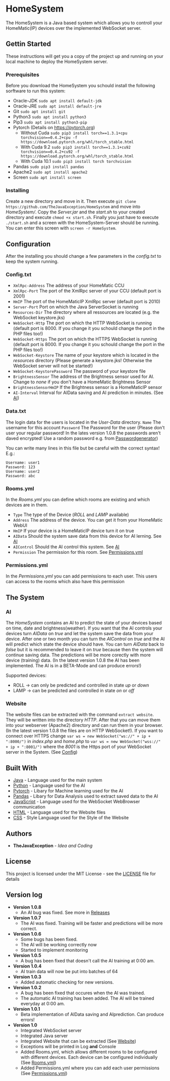 # HomeSystem
The HomeSystem is a Java based system which allows you to controll your HomeMatic(IP) devices over the implemented WebSocket server.

## Gettin Started
These instructions will get you a copy of the project up and running on your local machine to deploy the HomeSystem server.

### Prerequisites
Before you download the HomeSystem you schould install the following sorftware to run this system:
- Oracle-JDK `sudo apt install default-jdk`
- Oracle-JRE `sudo apt install default-jre`
- Git `sudo apt install git`
- Python3 `sudo apt install python3`
- Pip3 `sudo apt install python3-pip`
- Pytorch (Details on https://pytorch.org)
  - Without Cuda `sudo pip3 install torch==1.3.1+cpu torchvision==0.4.2+cpu -f https://download.pytorch.org/whl/torch_stable.html`
  - With Cuda 9.2 `sudo pip3 install torch==1.3.1+cu92 torchvision==0.4.2+cu92 -f https://download.pytorch.org/whl/torch_stable.html`
  - With Cuda 10.1 `sudo pip3 install torch torchvision`
- Pandas `sudo pip3 install pandas`
- Apache2 `sudo apt install apache2`
- Screen `sudo apt install screen`

### Installing
Create a new directory and move in it. Then execute `git clone https://github.com/TheJavaException/HomeSystem` and move into *HomeSystem/*. Copy the *Server.jar* and the *start.sh* to your created directory and execute `chmod +x start.sh`. Finally you just have to execute `./start.sh` and a screen with the HomeSystem-Server should be running. You can enter this screen with `screen -r HomeSystem`.

## Configuration
After the installing you should change a few parameters in the *config.txt* to keep the system running.

### Config.txt
- `XmlRpc-Address` The address of your HomeMatic CCU
- `XmlRpc-Port` The port of the XmlRpc server of your CCU (default port is 2001)
- `HmIP` The port of the HomeMaticIP XmlRpc server (default port is 2010)
- `Server-Port` Port on which the Java ServerSocket is running
- `Resources-Dir` The directory where all ressources are located (e.g. the WebSocket keystore.jks)
- `WebSocket-Http` The port on which the HTTP WebSocket is running (default port is 8000. If you change it you schould change the port in the PHP files too!)
- `WebSocket-Https` The port on which the HTTPS WebSocket is running (default port is 8000. If you change it you schould change the port in the PHP files too!)
- `WebSocket-Keystore` The name of your keystore which is located in the *resources* directory (Please generate a keystore.jks! Otherwise the WebSocket server will not be started!)
- `WebSocket-KeystorePassword` The password of your keystore file
- `BrightnessSensor` The address of the Brightness sensor used for AI. Change to *none* if you don't have a HomeMatic Brightness Sensor
- `BrightnessSensorHmIP` If the Brightness sensor is a HomeMaticIP sensor
- `AI-Interval` Interval for AIData saving and AI prediction in minutes. (See [AI](#AI))

### Data.txt
The login data for the users is located in the *User-Data* directory.
`Name` The username for this account
`Password` The Password for the user (Please don't user your regular password! In the lates version 1.0.8 the passwords aren't daved encrypted! Use a random password e.g. from [Passwordgenerator](https://passwordsgenerator.net/))

You can write many lines in this file but be careful with the correct syntax! E.g.:
```
Username: user1
Password: 123
Username: user2
Password: abc
```

### Rooms.yml
In the *Rooms.yml* you can define which rooms are existing and which devices are in them.
- `Type` The type of the Device (*ROLL* and *LAMP* available)
- `Address` The address of the device. You can get it from your HomeMatic WebUI
- `HmIP` If your device is a HomeMaticIP device turn it on true
- `AIData` Should the system save data from this device for AI lerning. See [AI](#AI)
- `AIControl` Should the AI control this system. See [AI](#AI)
- `Permission` The permission for this room. See [Permissions.yml](#Permissions.yml)

### Permissions.yml
In the *Permissions.yml* you can add permissions to each user. This users can access to the rooms which also have this permission

## The System

### AI
The *HomeSystem* contains an AI to predict the state of your devices based on time, date and brightness(weather). If you want that the AI controls your devices turn *AIData* on *true* and let the system save the data from your device. After one or two month you can turn the *AIControl* on *true* and the AI will predict which state the device should have. You can turn *AIData* back to *false* but it is recommended to leave it on *true* because then the system will continue saving data. The predictions will be more corectly with more device (training) data. (In the latest version 1.0.8 the AI has been implemented. The AI is in a BETA-Mode and can produce errors!)

Supported devices:
- ROLL -> can only be predicted and controlled in state *up* or *down*
- LAMP -> can be predicted and controlled in state *on* or *off*

### Website
The website files can be extracted with the command `extract website`. They will be written into the directory *HTTP*. After that you can move them into your webserver (Apache2) directory and can run them in your browser. (In the latest version 1.0.8 the files are on HTTP WebSocket!). If you want to connect over HTTPS change `var ws = new WebSocket("ws://" + ip + ":8000/")` in *index.php* and *home.php* to `var ws = new WebSocket("wss://" + ip + ":8001/")` where the *8001* is the Https port of your WebSocket server in the System. (See [Config](#Config.txt))

## Built With
- [Java](https://www.oracle.com/de/java/) - Language used for the main system
- [Python](https://www.python.org/) - Language used for the AI
- [Pytorch](https://www.pytorch.org/) - Libary for Machine learning used for the AI
- [Pandas](https://pandas.pydata.org/) - Libary for Data Analysis used to extract saved data to the AI
- [JavaScript](https://en.wikipedia.org/wiki/JavaScript) - Language used for the WebSocket WebBrowser communication
- [HTML](https://en.wikipedia.org/wiki/HTML) - Language used for the Website files
- [CSS](https://en.wikipedia.org/wiki/Cascading_Style_Sheets) - Style Language used for the Style of the Website

## Authors
- **TheJavaException** - *Idea and Coding*

## License
This project is licensed under the MIT License - see the [LICENSE](LICENSE) file for details

## Version log
- **Version 1.0.8**
  - An AI bug was fixed. See more in [Releases](https://github.com/TheJavaException/HomeSystem/releases)
- **Version 1.0.7**
  - The AI was fixed. Training will be faster and predictions will be more correct.
- **Version 1.0.6**
  - Some bugs has been fixed.
  - The AI will be working correctly now
  - Started to implement monitoring
- **Version 1.0.5**
  - A bug has been fixed that doesn't call the AI training at 0:00 am.
- **Version 1.0.4**
  - AI train data will now be put into batches of 64
- **Version 1.0.3**
  - Added automatic checking for new versions.
- **Version 1.0.2**
  - A bug has been fixed that occures when the AI was trained.
  - The automatic AI training has been added. The AI will be trained everyday at 0:00 am.
- **Version 1.0.1**
  - Beta implementation of AIData saving and AIprediction. Can produce errors!
- **Version 1.0**
  - Integrated WebSocket server
  - Integrated Java server
  - Integrated Website that can be extracted (See [Website](#Website))
  - Exceptions will be printed in Log **and** Console
  - Added Rooms.yml, which allows different rooms to be configured with different devices. Each device can be configured individually (See [Rooms.yml](#Rooms.yml))
  - Added Permissions.yml where you can add each user permissions (See [Permissions.yml](#Permissions.yml))
